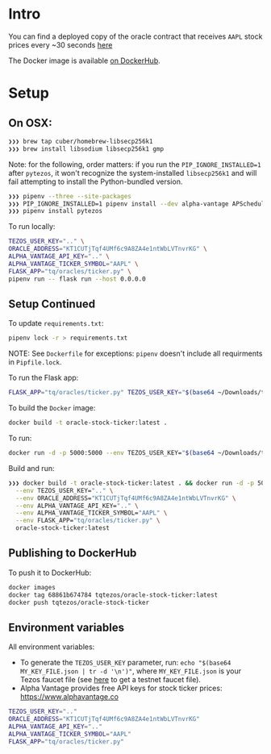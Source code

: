
# Intro

You can find a deployed copy of the oracle contract that receives
`AAPL` stock prices every ~30 seconds [here](https://better-call.dev/carthage/KT1CUTjTqf4UMf6c9A8ZA4e1ntWbLVTnvrKG/operations)

The Docker image is available [on DockerHub](https://hub.docker.com/r/tqtezos/oracle-stock-ticker).


# Setup

## On OSX:

```bash
❯❯❯ brew tap cuber/homebrew-libsecp256k1
❯❯❯ brew install libsodium libsecp256k1 gmp
```

Note: for the following, order matters: if you run the `PIP_IGNORE_INSTALLED=1`
after `pytezos`, it won't recognize the system-installed `libsecp256k1` and
will fail attempting to install the Python-bundled version.

```bash
❯❯❯ pipenv --three --site-packages
❯❯❯ PIP_IGNORE_INSTALLED=1 pipenv install --dev alpha-vantage APScheduler Flask 
❯❯❯ pipenv install pytezos
```

To run locally:

```bash
TEZOS_USER_KEY=".." \
ORACLE_ADDRESS="KT1CUTjTqf4UMf6c9A8ZA4e1ntWbLVTnvrKG" \
ALPHA_VANTAGE_API_KEY=".." \
ALPHA_VANTAGE_TICKER_SYMBOL="AAPL" \
FLASK_APP="tq/oracles/ticker.py" \
pipenv run -- flask run --host 0.0.0.0
```


## Setup Continued

To update `requirements.txt`:

```bash
pipenv lock -r > requirements.txt
```

NOTE: See `Dockerfile` for exceptions: `pipenv` doesn't
include all requirments in `Pipfile.lock`.

To run the Flask app:

```bash
FLASK_APP="tq/oracles/ticker.py" TEZOS_USER_KEY="$(base64 ~/Downloads/tz1R3vJ5TV8Y5pVj8dicBR23Zv8JArusDkYr.json | tr -d '\n')" ORACLE_ADDRESS="KT1CUTjTqf4UMf6c9A8ZA4e1ntWbLVTnvrKG" ALPHA_VANTAGE_API_KEY=".." ALPHA_VANTAGE_TICKER_SYMBOL="AAPL" flask run
```

To build the `Docker` image:

```bash
docker build -t oracle-stock-ticker:latest .
```

To run:

```bash
docker run -d -p 5000:5000 --env TEZOS_USER_KEY="$(base64 ~/Downloads/tz1R3vJ5TV8Y5pVj8dicBR23Zv8JArusDkYr.json | tr -d '\n')" --env ORACLE_ADDRESS="KT1CUTjTqf4UMf6c9A8ZA4e1ntWbLVTnvrKG" --env ALPHA_VANTAGE_API_KEY=".." --env ALPHA_VANTAGE_TICKER_SYMBOL="AAPL" oracle-stock-ticker
```

Build and run:

```bash
❯❯❯ docker build -t oracle-stock-ticker:latest . && docker run -d -p 5000:5000 \
  --env TEZOS_USER_KEY=".." \
  --env ORACLE_ADDRESS="KT1CUTjTqf4UMf6c9A8ZA4e1ntWbLVTnvrKG" \
  --env ALPHA_VANTAGE_API_KEY=".." \
  --env ALPHA_VANTAGE_TICKER_SYMBOL="AAPL" \
  --env FLASK_APP="tq/oracles/ticker.py" \
  oracle-stock-ticker:latest
```


## Publishing to DockerHub

To push it to DockerHub:

```bash
docker images
docker tag 68861b674784 tqtezos/oracle-stock-ticker:latest 
docker push tqtezos/oracle-stock-ticker
```


## Environment variables

All environment variables:

- To generate the `TEZOS_USER_KEY` parameter, run: `echo "$(base64 MY_KEY_FILE.json | tr -d '\n')"`,
  where `MY_KEY_FILE.json` is your Tezos faucet file (see [here](https://faucet.tzalpha.net/) to get a testnet faucet file).
- Alpha Vantage provides free API keys for stock ticker prices: https://www.alphavantage.co

```bash
TEZOS_USER_KEY=".."
ORACLE_ADDRESS="KT1CUTjTqf4UMf6c9A8ZA4e1ntWbLVTnvrKG"
ALPHA_VANTAGE_API_KEY=".."
ALPHA_VANTAGE_TICKER_SYMBOL="AAPL"
FLASK_APP="tq/oracles/ticker.py"
```

